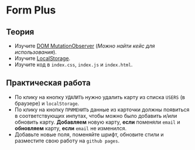 # Form Plus

## Теория
- Изучите [DOM MutationObserver](https://habr.com/ru/post/202366/) (*Можно найти кейс для использования*). 
- Изучите [LocalStorage](https://learn.javascript.ru/localstorage).
- Изучите код в `index.css`, `index.js` и `index.html`.

## Практическая работа
- По клику на кнопку `УДАЛИТЬ` нужно удалить карту из списка `USERS` (в браузере) и `localStorage`.
- По клику на кнопку `ПРИМЕНИТЬ` данные из карточки должны появиться в соответствующих инпутах, чтобы можно было добавить и/или обновить карту. **Добавляем** новую карту, **если** поменяли `email` и **обновляем** карту, **если** `email` не изменился.
- Добавьте новые поля, поменяйте шрифт, обновите стили и разместите свою работу на `github pages`.
